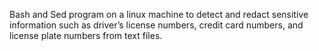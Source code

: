 Bash and Sed program on a linux machine to detect and redact sensitive information such as driver’s license numbers, credit
card numbers, and license plate numbers from text files.
